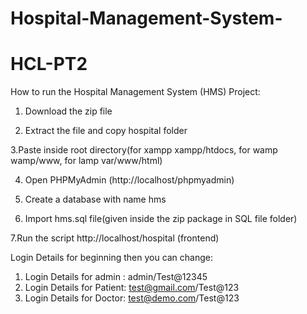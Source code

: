 # Hospital-Management-System-

# HCL-PT2
How to run the Hospital Management System (HMS) Project:

1. Download the  zip file

2. Extract the file and copy hospital folder

3.Paste inside root directory(for xampp xampp/htdocs, for wamp wamp/www, for lamp var/www/html)

4. Open PHPMyAdmin (http://localhost/phpmyadmin)

5. Create a database with name hms

6. Import hms.sql file(given inside the zip package in SQL file folder)

7.Run the script http://localhost/hospital (frontend)

Login Details for beginning then you can change:

1. Login Details for admin : admin/Test@12345
2. Login Details for Patient: test@gmail.com/Test@123
3. Login Details for Doctor: test@demo.com/Test@123
